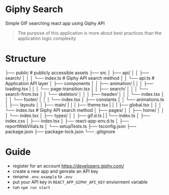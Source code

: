 # Giphy Search

Simple GIF searching react app using Giphy API
> The purpose of this application is more about best practices than the application logic complexity

# Structure

├── public # publicly accessible assets
├── src
│   ├── api/
│   │   ├── search/
│   │   │   └── index.ts # Giphy API search method
│   │   └── api.ts # Application API layer
│   ├── components
│   │   ├── animation/
|   │   │   ├── loading.tsx
|   │   │   └── page-transition.tsx
│   │   ├── search/
│   │   │   └── search-from.tsx
│   │   └── skeleton/
│   │   │   ├── header/
│   │   │       └── index.tsx
│   │   │   └── footer/
│   │   │       └── index.tsx
│   ├── constants
│   │   └── animations.ts
│   ├── layouts
│   │   ├── main/
|   │   |   ├── theme.tsx
|   │   |   ├── global.tsx
│   │   │   └── index.tsx # Giphy API search method
│   ├── pages/
│   │   ├── home/
│   │   │   └── index.tsx
│   ├── types/
│   │   ├── gif.d.ts
|   |   └── index.ts
│   ├── index.css
│   ├── index.tsx
│   ├── react-app-env.d.ts
│   ├── reportWebVitals.ts
│   └── setupTests.ts
├── tsconfig.json
├── package.json
├── package-lock.json
└── .gitignore

# Guide

- register for an account <https://developers.giphy.com/>
- create a new app and genrate an API key
- rename `.env.example` to `.env`
- put your API key in `REACT_APP_GIPHY_API_KEY` enviorment variable
- run `npm run start`

